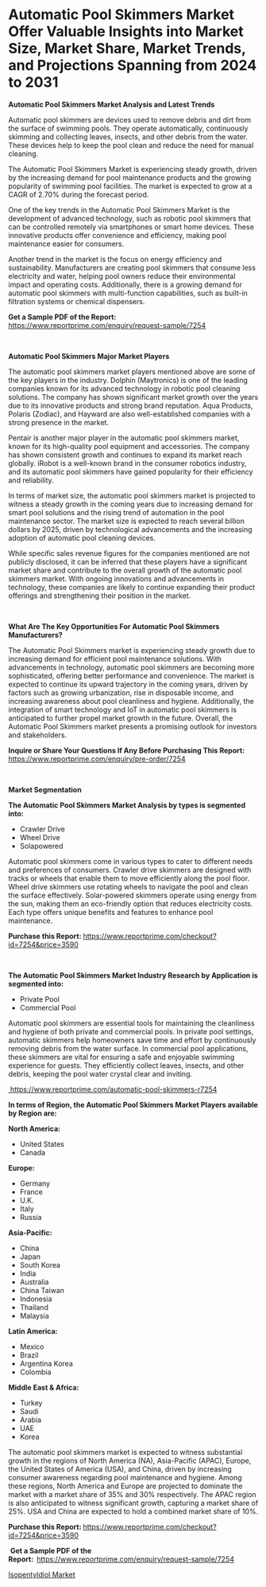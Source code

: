 <p><h1>Automatic Pool Skimmers Market Offer Valuable Insights into Market Size, Market Share, Market Trends, and Projections Spanning from 2024 to 2031</h1></p><p><strong>Automatic Pool Skimmers Market Analysis and Latest Trends</strong></p>
<p><p>Automatic pool skimmers are devices used to remove debris and dirt from the surface of swimming pools. They operate automatically, continuously skimming and collecting leaves, insects, and other debris from the water. These devices help to keep the pool clean and reduce the need for manual cleaning.</p><p>The Automatic Pool Skimmers Market is experiencing steady growth, driven by the increasing demand for pool maintenance products and the growing popularity of swimming pool facilities. The market is expected to grow at a CAGR of 2.70% during the forecast period.</p><p>One of the key trends in the Automatic Pool Skimmers Market is the development of advanced technology, such as robotic pool skimmers that can be controlled remotely via smartphones or smart home devices. These innovative products offer convenience and efficiency, making pool maintenance easier for consumers.</p><p>Another trend in the market is the focus on energy efficiency and sustainability. Manufacturers are creating pool skimmers that consume less electricity and water, helping pool owners reduce their environmental impact and operating costs. Additionally, there is a growing demand for automatic pool skimmers with multi-function capabilities, such as built-in filtration systems or chemical dispensers.</p></p>
<p><strong>Get a Sample PDF of the Report:&nbsp;</strong> <a href="https://www.reportprime.com/enquiry/request-sample/7254">https://www.reportprime.com/enquiry/request-sample/7254</a></p>
<p>&nbsp;</p>
<p><strong>Automatic Pool Skimmers Major Market Players</strong></p>
<p><p>The automatic pool skimmers market players mentioned above are some of the key players in the industry. Dolphin (Maytronics) is one of the leading companies known for its advanced technology in robotic pool cleaning solutions. The company has shown significant market growth over the years due to its innovative products and strong brand reputation. Aqua Products, Polaris (Zodiac), and Hayward are also well-established companies with a strong presence in the market.</p><p>Pentair is another major player in the automatic pool skimmers market, known for its high-quality pool equipment and accessories. The company has shown consistent growth and continues to expand its market reach globally. iRobot is a well-known brand in the consumer robotics industry, and its automatic pool skimmers have gained popularity for their efficiency and reliability.</p><p>In terms of market size, the automatic pool skimmers market is projected to witness a steady growth in the coming years due to increasing demand for smart pool solutions and the rising trend of automation in the pool maintenance sector. The market size is expected to reach several billion dollars by 2025, driven by technological advancements and the increasing adoption of automatic pool cleaning devices.</p><p>While specific sales revenue figures for the companies mentioned are not publicly disclosed, it can be inferred that these players have a significant market share and contribute to the overall growth of the automatic pool skimmers market. With ongoing innovations and advancements in technology, these companies are likely to continue expanding their product offerings and strengthening their position in the market.</p></p>
<p>&nbsp;</p>
<p><strong>What Are The Key Opportunities For Automatic Pool Skimmers Manufacturers?</strong></p>
<p><p>The Automatic Pool Skimmers market is experiencing steady growth due to increasing demand for efficient pool maintenance solutions. With advancements in technology, automatic pool skimmers are becoming more sophisticated, offering better performance and convenience. The market is expected to continue its upward trajectory in the coming years, driven by factors such as growing urbanization, rise in disposable income, and increasing awareness about pool cleanliness and hygiene. Additionally, the integration of smart technology and IoT in automatic pool skimmers is anticipated to further propel market growth in the future. Overall, the Automatic Pool Skimmers market presents a promising outlook for investors and stakeholders.</p></p>
<p><strong>Inquire or Share Your Questions If Any Before Purchasing This Report:</strong> <a href="https://www.reportprime.com/enquiry/pre-order/7254">https://www.reportprime.com/enquiry/pre-order/7254</a></p>
<p>&nbsp;</p>
<p><strong>Market Segmentation</strong></p>
<p><strong>The Automatic Pool Skimmers Market Analysis by types is segmented into:</strong></p>
<p><ul><li>Crawler Drive</li><li>Wheel Drive</li><li>Solapowered</li></ul></p>
<p><p>Automatic pool skimmers come in various types to cater to different needs and preferences of consumers. Crawler drive skimmers are designed with tracks or wheels that enable them to move efficiently along the pool floor. Wheel drive skimmers use rotating wheels to navigate the pool and clean the surface effectively. Solar-powered skimmers operate using energy from the sun, making them an eco-friendly option that reduces electricity costs. Each type offers unique benefits and features to enhance pool maintenance.</p></p>
<p><strong>Purchase this Report:&nbsp;</strong><a href="https://www.reportprime.com/checkout?id=7254&price=3590">https://www.reportprime.com/checkout?id=7254&price=3590</a></p>
<p>&nbsp;</p>
<p><strong>The Automatic Pool Skimmers Market Industry Research by Application is segmented into:</strong></p>
<p><ul><li>Private Pool</li><li>Commercial Pool</li></ul></p>
<p><p>Automatic pool skimmers are essential tools for maintaining the cleanliness and hygiene of both private and commercial pools. In private pool settings, automatic skimmers help homeowners save time and effort by continuously removing debris from the water surface. In commercial pool applications, these skimmers are vital for ensuring a safe and enjoyable swimming experience for guests. They efficiently collect leaves, insects, and other debris, keeping the pool water crystal clear and inviting.</p></p>
<p><a href="https://www.reportprime.com/automatic-pool-skimmers-r7254">&nbsp;https://www.reportprime.com/automatic-pool-skimmers-r7254</a></p>
<p><strong>In terms of Region, the Automatic Pool Skimmers Market Players available by Region are:</strong></p>
<p>
    <p> <strong> North America: </strong>
        <ul>
            <li>United States</li>
            <li>Canada</li>
        </ul>
        </p> 
    <p> <strong> Europe: </strong>
        <ul>
            <li>Germany</li>
            <li>France</li>
            <li>U.K.</li>
            <li>Italy</li>
            <li>Russia</li>
        </ul>
        </p> 
    <p> <strong> Asia-Pacific: </strong>
        <ul>
            <li>China</li>
            <li>Japan</li>
            <li>South Korea</li>
            <li>India</li>
            <li>Australia</li>
            <li>China Taiwan</li>
            <li>Indonesia</li>
            <li>Thailand</li>
            <li>Malaysia</li>
        </ul>
        </p> 
    <p> <strong> Latin America: </strong>
        <ul>
            <li>Mexico</li>
            <li>Brazil</li>
            <li>Argentina Korea</li>
            <li>Colombia</li>
        </ul>
        </p> 
    <p> <strong> Middle East & Africa: </strong>
        <ul>
            <li>Turkey</li>
            <li>Saudi</li>
            <li>Arabia</li>
            <li>UAE</li>
            <li>Korea</li>
        </ul>
    </p>
    </p>
<p><p>The automatic pool skimmers market is expected to witness substantial growth in the regions of North America (NA), Asia-Pacific (APAC), Europe, the United States of America (USA), and China, driven by increasing consumer awareness regarding pool maintenance and hygiene. Among these regions, North America and Europe are projected to dominate the market with a market share of 35% and 30% respectively. The APAC region is also anticipated to witness significant growth, capturing a market share of 25%. USA and China are expected to hold a combined market share of 10%.</p></p>
<p><strong>Purchase this Report: </strong><a href="https://www.reportprime.com/checkout?id=7254&price=3590">https://www.reportprime.com/checkout?id=7254&price=3590</a></p>
<p>&nbsp;<strong>Get a Sample PDF of the Report:&nbsp;&nbsp;</strong><a href="https://www.reportprime.com/enquiry/request-sample/7254">https://www.reportprime.com/enquiry/request-sample/7254</a></p>
<p><strong></strong></p>
<p><p><a href="https://gamy-alyssum-396.notion.site/Isopentyldiol-Market-Trends-and-Market-Analysis-forecasted-for-period-2024-2031-cdd9bfe576b94e8cbc13075e5ef5e7cb">Isopentyldiol Market</a></p></p>